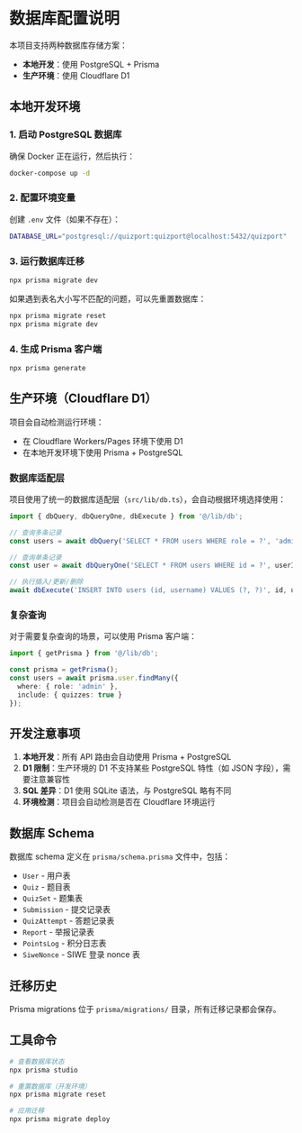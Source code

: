 # 数据库配置说明

本项目支持两种数据库存储方案：
- **本地开发**：使用 PostgreSQL + Prisma
- **生产环境**：使用 Cloudflare D1

## 本地开发环境

### 1. 启动 PostgreSQL 数据库

确保 Docker 正在运行，然后执行：

```bash
docker-compose up -d
```

### 2. 配置环境变量

创建 `.env` 文件（如果不存在）：

```bash
DATABASE_URL="postgresql://quizport:quizport@localhost:5432/quizport"
```

### 3. 运行数据库迁移

```bash
npx prisma migrate dev
```

如果遇到表名大小写不匹配的问题，可以先重置数据库：

```bash
npx prisma migrate reset
npx prisma migrate dev
```

### 4. 生成 Prisma 客户端

```bash
npx prisma generate
```

## 生产环境（Cloudflare D1）

项目会自动检测运行环境：
- 在 Cloudflare Workers/Pages 环境下使用 D1
- 在本地开发环境下使用 Prisma + PostgreSQL

### 数据库适配层

项目使用了统一的数据库适配层（`src/lib/db.ts`），会自动根据环境选择使用：

```typescript
import { dbQuery, dbQueryOne, dbExecute } from '@/lib/db';

// 查询多条记录
const users = await dbQuery('SELECT * FROM users WHERE role = ?', 'admin');

// 查询单条记录
const user = await dbQueryOne('SELECT * FROM users WHERE id = ?', userId);

// 执行插入/更新/删除
await dbExecute('INSERT INTO users (id, username) VALUES (?, ?)', id, username);
```

### 复杂查询

对于需要复杂查询的场景，可以使用 Prisma 客户端：

```typescript
import { getPrisma } from '@/lib/db';

const prisma = getPrisma();
const users = await prisma.user.findMany({
  where: { role: 'admin' },
  include: { quizzes: true }
});
```

## 开发注意事项

1. **本地开发**：所有 API 路由会自动使用 Prisma + PostgreSQL
2. **D1 限制**：生产环境的 D1 不支持某些 PostgreSQL 特性（如 JSON 字段），需要注意兼容性
3. **SQL 差异**：D1 使用 SQLite 语法，与 PostgreSQL 略有不同
4. **环境检测**：项目会自动检测是否在 Cloudflare 环境运行

## 数据库 Schema

数据库 schema 定义在 `prisma/schema.prisma` 文件中，包括：

- `User` - 用户表
- `Quiz` - 题目表
- `QuizSet` - 题集表
- `Submission` - 提交记录表
- `QuizAttempt` - 答题记录表
- `Report` - 举报记录表
- `PointsLog` - 积分日志表
- `SiweNonce` - SIWE 登录 nonce 表

## 迁移历史

Prisma migrations 位于 `prisma/migrations/` 目录，所有迁移记录都会保存。

## 工具命令

```bash
# 查看数据库状态
npx prisma studio

# 重置数据库（开发环境）
npx prisma migrate reset

# 应用迁移
npx prisma migrate deploy
```

